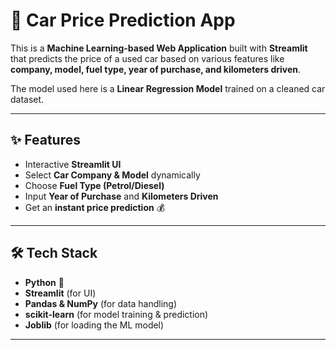 # 🚗 Car Price Prediction App  

This is a **Machine Learning-based Web Application** built with **Streamlit** that predicts the price of a used car based on various features like **company, model, fuel type, year of purchase, and kilometers driven**.  

The model used here is a **Linear Regression Model** trained on a cleaned car dataset.  

---

## ✨ Features  
- Interactive **Streamlit UI**  
- Select **Car Company & Model** dynamically  
- Choose **Fuel Type (Petrol/Diesel)**  
- Input **Year of Purchase** and **Kilometers Driven**  
- Get an **instant price prediction** 💰  

---

## 🛠️ Tech Stack  
- **Python** 🐍  
- **Streamlit** (for UI)  
- **Pandas & NumPy** (for data handling)  
- **scikit-learn** (for model training & prediction)  
- **Joblib** (for loading the ML model)  

---

